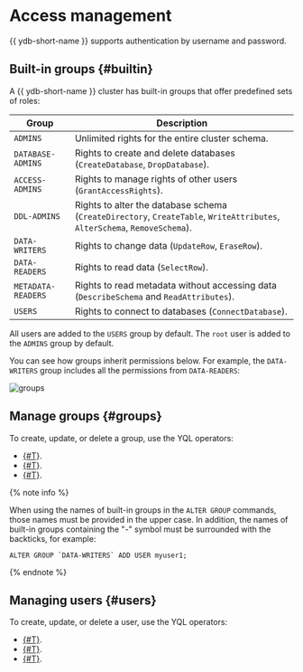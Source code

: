 # Access management

{{ ydb-short-name }} supports authentication by username and password.

## Built-in groups {#builtin}

A {{ ydb-short-name }} cluster has built-in groups that offer predefined sets of roles:

 Group | Description
--- | ---
 `ADMINS` | Unlimited rights for the entire cluster schema.
 `DATABASE-ADMINS` | Rights to create and delete databases (`CreateDatabase`, `DropDatabase`).
 `ACCESS-ADMINS` | Rights to manage rights of other users (`GrantAccessRights`).
 `DDL-ADMINS` | Rights to alter the database schema (`CreateDirectory`, `CreateTable`, `WriteAttributes`, `AlterSchema`, `RemoveSchema`).
 `DATA-WRITERS` | Rights to change data (`UpdateRow`, `EraseRow`).
 `DATA-READERS` | Rights to read data (`SelectRow`).
 `METADATA-READERS` | Rights to read metadata without accessing data (`DescribeSchema` and `ReadAttributes`).
 `USERS` | Rights to connect to databases (`ConnectDatabase`).

All users are added to the `USERS` group by default. The `root` user is added to the `ADMINS` group by default.

You can see how groups inherit permissions below. For example, the `DATA-WRITERS` group includes all the permissions from `DATA-READERS`:

![groups](../_assets/groups.svg)

## Manage groups {#groups}

To create, update, or delete a group, use the YQL operators:

* [{#T}](../yql/reference/syntax/create-group.md).
* [{#T}](../yql/reference/syntax/alter-group.md).
* [{#T}](../yql/reference/syntax/drop-group.md).

{% note info %}

When using the names of built-in groups in the `ALTER GROUP` commands, those names must be provided in the upper case. In addition, the names of built-in groups containing the "-" symbol must be surrounded with the backticks, for example:

```
ALTER GROUP `DATA-WRITERS` ADD USER myuser1;
```

{% endnote %}

## Managing users {#users} 

To create, update, or delete a user, use the YQL operators:

* [{#T}](../yql/reference/syntax/create-user.md).
* [{#T}](../yql/reference/syntax/alter-user.md).
* [{#T}](../yql/reference/syntax/drop-user.md).
